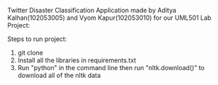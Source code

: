 Twitter Disaster Classification Application made by Aditya Kalhan(102053005) and Vyom Kapur(102053010) for our UML501 Lab Project: 


Steps to run project:

1) git clone
2) Install all the libraries in requirements.txt
3) Run "python" in the command line then run "nltk.download()" to download all of the nltk data

